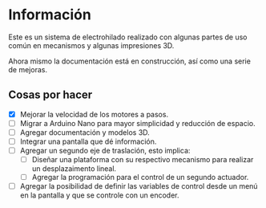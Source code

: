 # Información

Este es un sistema de electrohilado realizado con algunas partes de uso común en mecanismos y algunas impresiones 3D.

Ahora mismo la documentación está en construcción, así como una serie de mejoras.

## Cosas por hacer
- [x] Mejorar la velocidad de los motores a pasos.
- [ ] Migrar a Arduino Nano para mayor simplicidad y reducción de espacio.
- [ ] Agregar documentación y modelos 3D.
- [ ] Integrar una pantalla que dé información.
- [ ] Agregar un segundo eje de traslación, esto implica:
  - [ ] Diseñar una plataforma con su respectivo mecanismo para realizar un desplazaimento lineal.
  - [ ] Agregar la programación para el control de un segundo actuador.
- [ ] Agregar la posibilidad de definir las variables de control desde un menú en la pantalla y que se controle con un encoder.
